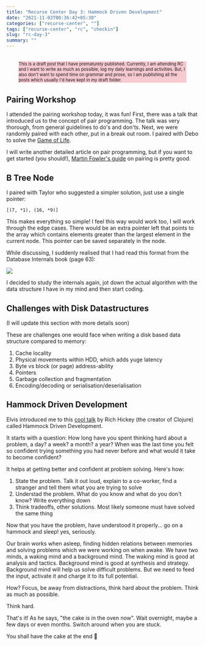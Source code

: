 ```yaml
---
title: "Recurse Center Day 3: Hammock Driven Development"
date: "2021-11-03T00:36:42+05:30"
categories: ["recurse-center", ""]
tags: ["recurse-center", "rc", "checkin"]
slug: "rc-day-3"
summary: ""
---
```


<div style="font-size: 0.7rem; margin: 2rem; background: #f7c9d0;"><p>This is a draft post that I have prematurely published. Currently, I am attending RC and I want to write as much as possible, log my daily learnings and activities. But, I also don't want to spend time on grammar and prose, so I am publishing all the posts which usually I'd have kept in my draft folder.</p></div>

## Pairing Workshop

I attended the pairing workshop today, it was fun! First, there was a talk that introduced us to the concept of pair programming. The talk was very thorough, from general guidelines to do's and don'ts. Next, we were randomly paired with each other, put in a break out room. I paired with Debo to solve the [Game of Life](https://en.wikipedia.org/wiki/Conway%27s_Game_of_Life).

I will write another detailed article on pair programming, but if you want to get started (you should!), [Martin Fowler's guide](https://martinfowler.com/articles/on-pair-programming.html) on pairing is pretty good.

## B Tree Node

I paired with Taylor who suggested a simpler solution, just use a single pointer:

```
[(7, *1), (16, *9)]
```

This makes everything so simple! I feel this way would work too, I will work through the edge cases. There would be an extra pointer left that points to the array which contains elements greater than the largest element in the current node. This pointer can be saved separately in the node.

While discussing, I suddenly realised that I had read this format from the Database Internals book (page 63):

![](/blag/images/2021/right-most-pointer.png)

I decided to study the internals again, jot down the actual algorithm with the data structure I have in my mind and then start coding.

## Challenges with Disk Datastructures

(I will update this section with more details soon)

These are challenges one would face when writing a disk based data structure compared to memory:

1. Cache locality
2. Physical movements within HDD, which adds yuge latency
3. Byte vs block (or page) address-ability
4. Pointers
5. Garbage collection and fragmentation
6. Encoding/decoding or serialisation/deserialisation

## Hammock Driven Development

Elvis introduced me to this [cool talk](https://www.youtube.com/watch?v=f84n5oFoZBc) by Rich Hickey (the creator of Clojure) called Hammock Driven Development.

It starts with a question: How long have you spent thinking hard about a problem, a day? a week? a month? a year? When was the last time you felt so confident trying something you had never before and what would it take to become confident?

It helps at getting better and confident at problem solving. Here's how:

1. State the problem. Talk it out loud, explain to a co-worker, find a stranger and tell them what you are trying to solve
2. Understad the problem. What do you know and what do you don't know? Write everything down
3. Think tradeoffs, other solutions. Most likely someone must have solved the same thing

Now that you have the problem, have understood it properly... go on a hammock and sleep! yes, seriously.

Our brain works when asleep, finding hidden relations between memories and solving problems which we were working on when awake. We have two minds, a waking mind and a background mind. The waking mind is good at analysis and tactics. Background mind is good at synthesis and strategy. Background mind will help us solve difficult problems. But we need to feed the input, activate it and charge it to its full potential.

How? Focus, be away from distractions, think hard about the problem. Think as much as possible.

Think hard.

That's it! As he says, "the cake is in the oven now". Wait overnight, maybe a few days or even months. Switch around when you are stuck.

You shall have the cake at the end 🍰
